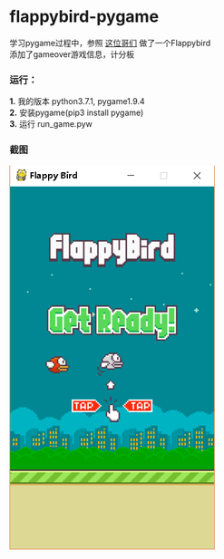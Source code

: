 # flappybird-pygame

学习pygame过程中，参照
[这位哥们](https://github.com/sourabhv/FlapPyBird/)
做了一个Flappybird  
添加了gameover游戏信息，计分板  

### 运行：
**1.** 我的版本 python3.7.1, pygame1.9.4  
**2.** 安装pygame(pip3 install pygame)  
**3.** 运行 run_game.pyw

### 截图
![image](screenshot.png)
